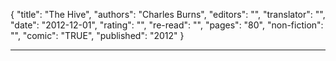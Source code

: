 {
"title": "The Hive",
"authors": "Charles Burns",
"editors": "",
"translator": "",
"date": "2012-12-01",
"rating": "",
"re-read": "",
"pages": "80",
"non-fiction": "",
"comic": "TRUE",
"published": "2012"
}

---
